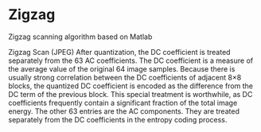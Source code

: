 # Zigzag
Zigzag scanning algorithm based on Matlab

Zigzag Scan (JPEG)
After quantization, the DC coefficient is treated separately from the 63 AC
coefficients. The DC coefficient is a measure of the average value of the original 64
image samples. Because there is usually strong correlation between the DC
coefficients of adjacent 8×8 blocks, the quantized DC coefficient is encoded as the
difference from the DC term of the previous block. This special treatment is
worthwhile, as DC coefficients frequently contain a significant fraction of the total
image energy. The other 63 entries are the AC components. They are treated
separately from the DC coefficients in the entropy coding process.
